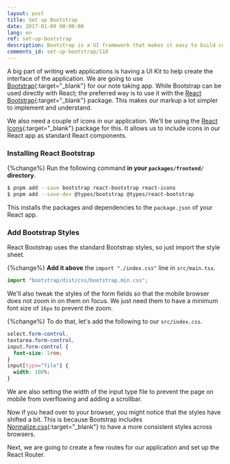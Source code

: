 ```yaml
---
layout: post
title: Set up Bootstrap
date: 2017-01-09 00:00:00
lang: en
ref: set-up-bootstrap
description: Bootstrap is a UI framework that makes it easy to build consistent responsive web apps. We are going to use Bootstrap with our React.js project using the React Bootstrap and the Bootstrap icons from the React Icons package. React Bootstrap and React Icons allow you to use them as standard React components.
comments_id: set-up-bootstrap/118
---
```


A big part of writing web applications is having a UI Kit to help create the interface of the application. We are going to use [Bootstrap](http://getbootstrap.com){:target="_blank"} for our note taking app. While Bootstrap can be used directly with React; the preferred way is to use it with the [React Bootstrap](https://react-bootstrap.github.io){:target="_blank"} package. This makes our markup a lot simpler to implement and understand.

We also need a couple of icons in our application. We'll be using the [React Icons](https://react-icons.github.io/react-icons/){:target="_blank"} package for this. It allows us to include icons in our React app as standard React components.

### Installing React Bootstrap

{%change%} Run the following command **in your `packages/frontend/` directory**.

```bash
$ pnpm add --save bootstrap react-bootstrap react-icons
$ pnpm add --save-dev @types/bootstrap @types/react-bootstrap
```

This installs the packages and dependencies to the `package.json` of your React app.

### Add Bootstrap Styles

React Bootstrap uses the standard Bootstrap styles, so just import the style sheet.

{%change%} **Add it above** the `import "./index.css"` line in `src/main.tsx`.

```typescript
import "bootstrap/dist/css/bootstrap.min.css";
```

We'll also tweak the styles of the form fields so that the mobile browser does not zoom in on them on focus. We just need them to have a minimum font size of `16px` to prevent the zoom.

{%change%} To do that, let's add the following to our `src/index.css`.

```css
select.form-control,
textarea.form-control,
input.form-control {
  font-size: 1rem;
}
input[type="file"] {
  width: 100%;
}
```

We are also setting the width of the input type file to prevent the page on mobile from overflowing and adding a scrollbar.

Now if you head over to your browser, you might notice that the styles have shifted a bit. This is because Bootstrap includes [Normalize.css](http://necolas.github.io/normalize.css/){:target="_blank"} to have a more consistent styles across browsers.

Next, we are going to create a few routes for our application and set up the React Router.
